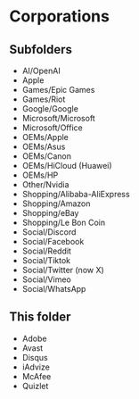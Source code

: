# Corporations

## Subfolders

- AI/OpenAI
- Apple
- Games/Epic Games
- Games/Riot
- Google/Google
- Microsoft/Microsoft
- Microsoft/Office
- OEMs/Apple
- OEMs/Asus
- OEMs/Canon
- OEMs/HiCloud (Huawei)
- OEMs/HP
- Other/Nvidia
- Shopping/Alibaba-AliExpress
- Shopping/Amazon
- Shopping/eBay
- Shopping/Le Bon Coin
- Social/Discord
- Social/Facebook
- Social/Reddit
- Social/Tiktok
- Social/Twitter (now X)
- Social/Vimeo
- Social/WhatsApp

## This folder

- Adobe
- Avast
- Disqus
- iAdvize
- McAfee
- Quizlet
